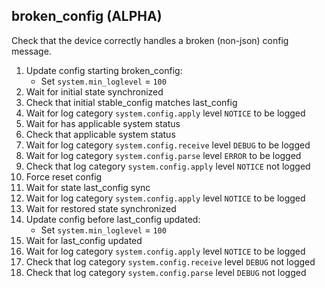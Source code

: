 
## broken_config (ALPHA)

Check that the device correctly handles a broken (non-json) config message.

1. Update config starting broken_config:
    * Set `system.min_loglevel` = `100`
1. Wait for initial state synchronized
1. Check that initial stable_config matches last_config
1. Wait for log category `system.config.apply` level `NOTICE` to be logged
1. Wait for has applicable system status
1. Check that applicable system status
1. Wait for log category `system.config.receive` level `DEBUG` to be logged
1. Wait for log category `system.config.parse` level `ERROR` to be logged
1. Check that log category `system.config.apply` level `NOTICE` not logged
1. Force reset config
1. Wait for state last_config sync
1. Wait for log category `system.config.apply` level `NOTICE` to be logged
1. Wait for restored state synchronized
1. Update config before last_config updated:
    * Set `system.min_loglevel` = `100`
1. Wait for last_config updated
1. Wait for log category `system.config.apply` level `NOTICE` to be logged
1. Check that log category `system.config.receive` level `DEBUG` not logged
1. Check that log category `system.config.parse` level `DEBUG` not logged
